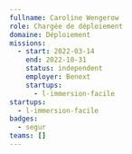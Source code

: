 ```yaml
---
fullname: Caroline Wengerow
role: Chargée de déploiement
domaine: Déploiement
missions:
  - start: 2022-03-14
    end: 2022-10-31
    status: independent
    employer: Benext
    startups:
      - l-immersion-facile
startups:
  - l-immersion-facile
badges:
  - segur
teams: []
---
```

